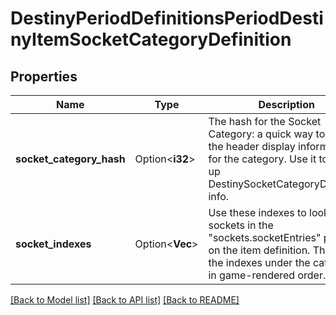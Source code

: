 # DestinyPeriodDefinitionsPeriodDestinyItemSocketCategoryDefinition

## Properties

Name | Type | Description | Notes
------------ | ------------- | ------------- | -------------
**socket_category_hash** | Option<**i32**> | The hash for the Socket Category: a quick way to go get the header display information for the category. Use it to look up DestinySocketCategoryDefinition info. | [optional]
**socket_indexes** | Option<**Vec<i32>**> | Use these indexes to look up the sockets in the \"sockets.socketEntries\" property on the item definition. These are the indexes under the category, in game-rendered order. | [optional]

[[Back to Model list]](../README.md#documentation-for-models) [[Back to API list]](../README.md#documentation-for-api-endpoints) [[Back to README]](../README.md)


